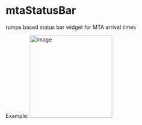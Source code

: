 # mtaStatusBar
rumps based status bar widget for MTA arrival times

Example:
<img width="219" alt="image" src="https://github.com/alexpenn/mta-statusbar/assets/2838351/16d3d62e-0d41-4fc6-a4ff-f729ad2362ee">

